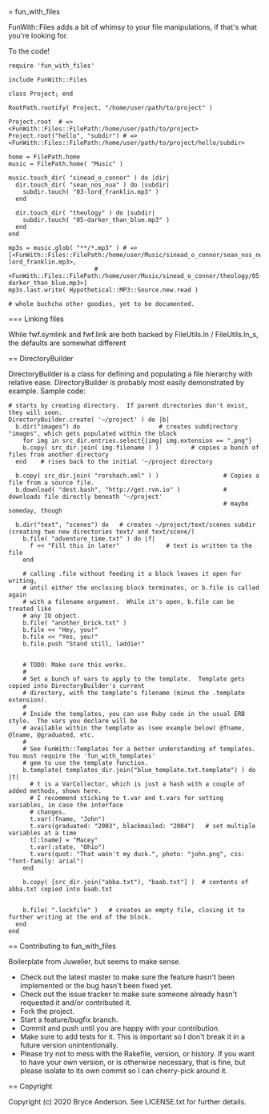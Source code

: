 = fun_with_files

FunWith::Files adds a bit of whimsy to your file manipulations, if that's what you're looking for.

To the code!

    require 'fun_with_files'
    
    include FunWith::Files
    
    class Project; end
    
    RootPath.rootify( Project, "/home/user/path/to/project" )
    
    Project.root  # => <FunWith::Files::FilePath:/home/user/path/to/project>
    Project.root("hello", "subdir") # => <FunWith::Files::FilePath:/home/user/path/to/project/hello/subdir>
    
    home = FilePath.home
    music = FilePath.home( "Music" )
    
    music.touch_dir( "sinead_o_connor" ) do |dir|
      dir.touch_dir( "sean_nos_nua" ) do |subdir|
        subdir.touch( "03-lord_franklin.mp3" )
      end
      
      dir.touch_dir( "theology" ) do |subdir|
        subdir.touch( "05-darker_than_blue.mp3" )
      end
    end
    
    mp3s = music.glob( "**/*.mp3" ) # => [<FunWith::Files::FilePath:/home/user/Music/sinead_o_connor/sean_nos_nua/03-lord_franklin.mp3>,
                            # <FunWith::Files::FilePath:/home/user/Music/sinead_o_connor/theology/05-darker_than_blue.mp3>]
    mp3s.last.write( Hypothetical::MP3::Source.new.read )
    
    # whole buchcha other goodies, yet to be documented.
    


=== Linking files

While fwf.symlink and fwf.link are both backed by FileUtils.ln / FileUtils.ln_s, the defaults are somewhat different



== DirectoryBuilder

DirectoryBuilder is a class for defining and populating a file hierarchy with relative ease.  DirectoryBuilder is probably most easily demonstrated by example.  Sample code:

    # starts by creating directory.  If parent directories don't exist, they will soon.
    DirectoryBuilder.create( '~/project' ) do |b|
      b.dir("images") do                      # creates subdirectory "images", which gets populated within the block
        for img in src_dir.entries.select{|img| img.extension == ".png"}
        b.copy( src_dir.join( img.filename ) )         # copies a bunch of files from another directory
      end    # rises back to the initial '~/project directory

      b.copy( src_dir.join( "rorshach.xml" ) )                  # Copies a file from a source file.
      b.download( "dest.bash", "http://get.rvm.io" )            # downloads file directly beneath '~/project'
                                                                # maybe someday, though

      b.dir("text", "scenes") do   # creates ~/project/text/scenes subdir (creating two new directories text/ and text/scene/)
        b.file( "adventure_time.txt" ) do |f|
          f << "Fill this in later"             # text is written to the file
        end

        # calling .file without feeding it a block leaves it open for writing,
        # until either the enclosing block terminates, or b.file is called again 
        # with a filename argument.  While it's open, b.file can be treated like
        # any IO object.
        b.file( "another_brick.txt" )           
        b.file << "Hey, you!"
        b.file << "Yes, you!"
        b.file.push "Stand still, laddie!"


        # TODO: Make sure this works.
        #
        # Set a bunch of vars to apply to the template.  Template gets copied into DirectoryBuilder's current
        # directory, with the template's filename (minus the .template extension).
        #
        # Inside the templates, you can use Ruby code in the usual ERB style.  The vars you declare will be
        # available within the template as (see example below) @fname, @lname, @graduated, etc.
        #
        # See FunWith::Templates for a better understanding of templates.  You must require the 'fun_with_templates'
        # gem to use the template function.
        b.template( templates_dir.join("blue_template.txt.template") ) do |t|
          # t is a VarCollector, which is just a hash with a couple of added methods, shown here.
          # I recommend sticking to t.var and t.vars for setting variables, in case the interface
          # changes.
          t.var(:fname, "John")      
          t.vars(graduated: "2003", blackmailed: "2004")   # set multiple variables at a time
          t[:lname] = "Macey"
          t.var(:state, "Ohio")
          t.vars(quot: "That wasn't my duck.", photo: "john.png", css: "font-family: arial")
        end

        b.copy( [src_dir.join("abba.txt"), "baab.txt"] )  # contents of abba.txt copied into baab.txt


        b.file( ".lockfile" )   # creates an empty file, closing it to further writing at the end of the block.
      end
    end
  
  

    


== Contributing to fun_with_files

Boilerplate from Juwelier, but seems to make sense.

* Check out the latest master to make sure the feature hasn't been implemented or the bug hasn't been fixed yet.
* Check out the issue tracker to make sure someone already hasn't requested it and/or contributed it.
* Fork the project.
* Start a feature/bugfix branch.
* Commit and push until you are happy with your contribution.
* Make sure to add tests for it. This is important so I don't break it in a future version unintentionally.
* Please try not to mess with the Rakefile, version, or history. If you want to have your own version, or is otherwise necessary, that is fine, but please isolate to its own commit so I can cherry-pick around it.

== Copyright

Copyright (c) 2020 Bryce Anderson. See LICENSE.txt for further details.

